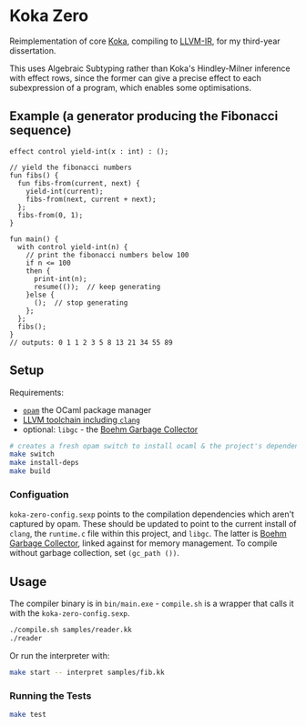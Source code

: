 # Koka Zero

Reimplementation of core [Koka](https://koka-lang.github.io), compiling to
[LLVM-IR](https://llvm.org/docs/LangRef.html), for my third-year dissertation.

This uses Algebraic Subtyping rather than Koka's Hindley-Milner inference with effect rows, since the former can give a precise effect to each subexpression of a program, which enables some optimisations. 

## Example (a generator producing the Fibonacci sequence)
```koka
effect control yield-int(x : int) : ();

// yield the fibonacci numbers
fun fibs() {
  fun fibs-from(current, next) {
    yield-int(current);
    fibs-from(next, current + next);
  };
  fibs-from(0, 1);
}

fun main() {
  with control yield-int(n) {
    // print the fibonacci numbers below 100
    if n <= 100
    then {
      print-int(n);
      resume(());  // keep generating
    }else { 
      ();  // stop generating
    };
  };
  fibs();
}
// outputs: 0 1 1 2 3 5 8 13 21 34 55 89
```

## Setup
Requirements:
- [`opam`](https://opam.ocaml.org/) the OCaml package manager
- [LLVM toolchain including `clang`](https://releases.llvm.org/)
- optional: `libgc` - the [Boehm Garbage Collector](https://hboehm.info/gc/)

```sh
# creates a fresh opam switch to install ocaml & the project's dependencies
make switch
make install-deps  
make build
```

### Configuation
`koka-zero-config.sexp` points to the compilation dependencies which aren't captured by opam.
These should be updated to point to the current install of `clang`, 
the `runtime.c` file within this project, and `libgc`.
The latter is [Boehm Garbage Collector](https://hboehm.info/gc/), linked against
for memory management. To compile without garbage collection, set `(gc_path ())`.


## Usage

The compiler binary is in `bin/main.exe` - `compile.sh` is a wrapper that calls it with the 
`koka-zero-config.sexp`.

```sh
./compile.sh samples/reader.kk
./reader
```

Or run the interpreter with:
```sh
make start -- interpret samples/fib.kk
```

### Running the Tests
```sh
make test
```
